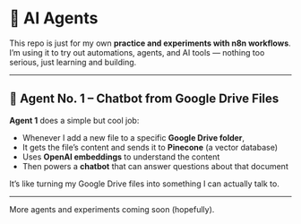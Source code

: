 # 🧾 AI Agents


This repo is just for my own **practice and experiments with n8n workflows**.  
I’m using it to try out automations, agents, and AI tools — nothing too serious, just learning and building.

---

## 🤖 Agent No. 1 – Chatbot from Google Drive Files

**Agent 1** does a simple but cool job:

- Whenever I add a new file to a specific **Google Drive folder**,  
- It gets the file’s content and sends it to **Pinecone** (a vector database)  
- Uses **OpenAI embeddings** to understand the content  
- Then powers a **chatbot** that can answer questions about that document

It’s like turning my Google Drive files into something I can actually talk to.

---

More agents and experiments coming soon (hopefully).
